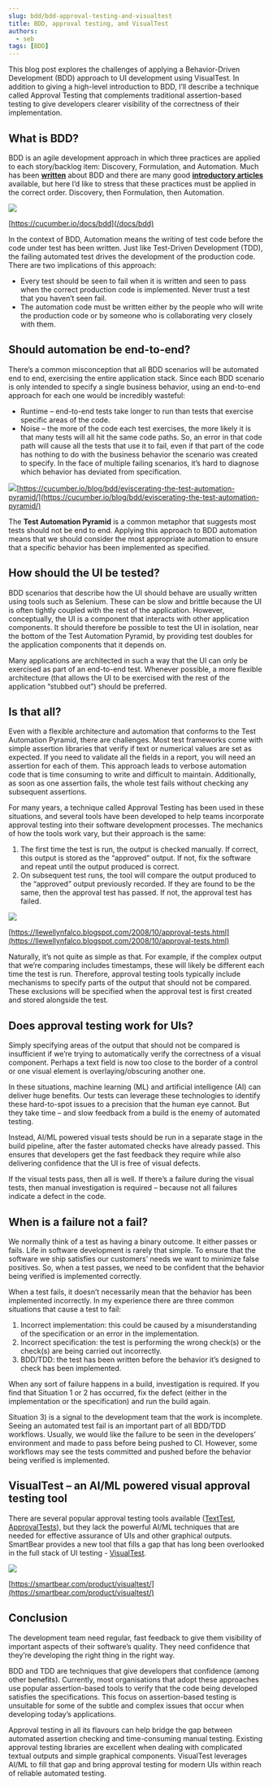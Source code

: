 ```yaml
---
slug: bdd/bdd-approval-testing-and-visualtest
title: BDD, approval testing, and VisualTest
authors:
  - seb
tags: [BDD]
---
```


This blog post explores the challenges of applying a Behavior-Driven Development (BDD) approach to UI development using VisualTest. In addition to giving a high-level introduction to BDD, I’ll describe a technique called Approval Testing that complements traditional assertion-based testing to give developers clearer visibility of the correctness of their implementation.

<!-- truncate -->

## What is BDD?

BDD is an agile development approach in which three practices are applied to each story/backlog item: Discovery, Formulation, and Automation. Much has been [**written**](https://bddbooks.com) about BDD and there are many good [**introductory articles**](https://cucumber.io/blog/bdd) available, but here I’d like to stress that these practices must be applied in the correct order. Discovery, then Formulation, then Automation.

![](/img/blog/f0cc3c65859ca842c2d58cd31bd5fa40ee7f5594b4a71dd1dcbd151eb02affce.png)

[https://cucumber.io/docs/bdd](/docs/bdd)

In the context of BDD, Automation means the writing of test code before the code under test has been written. Just like Test-Driven Development (TDD), the failing automated test drives the development of the production code. There are two implications of this approach:

-   Every test should be seen to fail when it is written and seen to pass when the correct production code is implemented. Never trust a test that you haven’t seen fail.
-   The automation code must be written either by the people who will write the production code or by someone who is collaborating very closely with them.

## Should automation be end-to-end?

There’s a common misconception that all BDD scenarios will be automated end to end, exercising the entire application stack. Since each BDD scenario is only intended to specify a single business behavior, using an end-to-end approach for each one would be incredibly wasteful:

-   Runtime – end-to-end tests take longer to run than tests that exercise specific areas of the code.
-   Noise – the more of the code each test exercises, the more likely it is that many tests will all hit the same code paths. So, an error in that code path will cause all the tests that use it to fail, even if that part of the code has nothing to do with the business behavior the scenario was created to specify. In the face of multiple failing scenarios, it’s hard to diagnose which behavior has deviated from specification.

![](/img/blog/909149ef6ed2be5eefa5cc79cb4de1c06b2073038ec653bb21e9b0fb085624c3.png)[https://cucumber.io/blog/bdd/eviscerating-the-test-automation-pyramid/](https://cucumber.io/blog/bdd/eviscerating-the-test-automation-pyramid/)

The **Test Automation Pyramid** is a common metaphor that suggests most tests should not be end to end. Applying this approach to BDD automation means that we should consider the most appropriate automation to ensure that a specific behavior has been implemented as specified.

## How should the UI be tested?

BDD scenarios that describe how the UI should behave are usually written using tools such as Selenium. These can be slow and brittle because the UI is often tightly coupled with the rest of the application. However, conceptually, the UI is a component that interacts with other application components. It should therefore be possible to test the UI in isolation, near the bottom of the Test Automation Pyramid, by providing test doubles for the application components that it depends on.

Many applications are architected in such a way that the UI can only be exercised as part of an end-to-end test. Whenever possible, a more flexible architecture (that allows the UI to be exercised with the rest of the application “stubbed out”) should be preferred.

## Is that all?

Even with a flexible architecture and automation that conforms to the Test Automation Pyramid, there are challenges. Most test frameworks come with simple assertion libraries that verify if text or numerical values are set as expected. If you need to validate all the fields in a report, you will need an assertion for each of them. This approach leads to verbose automation code that is time consuming to write and difficult to maintain. Additionally, as soon as one assertion fails, the whole test fails without checking any subsequent assertions.

For many years, a technique called Approval Testing has been used in these situations, and several tools have been developed to help teams incorporate approval testing into their software development processes. The mechanics of how the tools work vary, but their approach is the same:

1.  The first time the test is run, the output is checked manually. If correct, this output is stored as the “approved” output. If not, fix the software and repeat until the output produced is correct.
2.  On subsequent test runs, the tool will compare the output produced to the “approved” output previously recorded. If they are found to be the same, then the approval test has passed. If not, the approval test has failed.

[![](/img/blog/4a86f8b2941c2df901285e13bfdc8145f8a014557b4dea710531585bb752a76c.png)](https://llewellynfalco.blogspot.com/2008/10/approval-tests.html)

[https://llewellynfalco.blogspot.com/2008/10/approval-tests.html](https://llewellynfalco.blogspot.com/2008/10/approval-tests.html)

Naturally, it’s not quite as simple as that. For example, if the complex output that we’re comparing includes timestamps, these will likely be different each time the test is run. Therefore, approval testing tools typically include mechanisms to specify parts of the output that should not be compared. These exclusions will be specified when the approval test is first created and stored alongside the test.

## Does approval testing work for UIs?

Simply specifying areas of the output that should not be compared is insufficient if we’re trying to automatically verify the correctness of a visual component. Perhaps a text field is now too close to the border of a control or one visual element is overlaying/obscuring another one.

In these situations, machine learning (ML) and artificial intelligence (AI) can deliver huge benefits. Our tests can leverage these technologies to identify these hard-to-spot issues to a precision that the human eye cannot. But they take time – and slow feedback from a build is the enemy of automated testing.

Instead, AI/ML powered visual tests should be run in a separate stage in the build pipeline, after the faster automated checks have already passed. This ensures that developers get the fast feedback they require while also delivering confidence that the UI is free of visual defects.

If the visual tests pass, then all is well. If there’s a failure during the visual tests, then manual investigation is required – because not all failures indicate a defect in the code.

## When is a failure not a fail?

We normally think of a test as having a binary outcome. It either passes or fails. Life in software development is rarely that simple. To ensure that the software we ship satisfies our customers’ needs we want to minimize false positives. So, when a test passes, we need to be confident that the behavior being verified is implemented correctly.

When a test fails, it doesn’t necessarily mean that the behavior has been implemented incorrectly. In my experience there are three common situations that cause a test to fail:

1.  Incorrect implementation: this could be caused by a misunderstanding of the specification or an error in the implementation.
2.  Incorrect specification: the test is performing the wrong check(s) or the check(s) are being carried out incorrectly.
3.  BDD/TDD: the test has been written before the behavior it’s designed to check has been implemented.

When any sort of failure happens in a build, investigation is required. If you find that Situation 1 or 2 has occurred, fix the defect (either in the implementation or the specification) and run the build again.

Situation 3) is a signal to the development team that the work is incomplete. Seeing an automated test fail is an important part of all BDD/TDD workflows. Usually, we would like the failure to be seen in the developers’ environment and made to pass before being pushed to CI. However, some workflows may see the tests committed and pushed before the behavior being verified is implemented.

## VisualTest – an AI/ML powered visual approval testing tool

There are several popular approval testing tools available ([TextTest](http://www.texttest.org/), [ApprovalTests](https://approvaltests.com/)), but they lack the powerful AI/ML techniques that are needed for effective assurance of UIs and other graphical outputs. SmartBear provides a new tool that fills a gap that has long been overlooked in the full stack of UI testing - [VisualTest](https://smartbear.com/product/visualtest/).

[![](/img/blog/b31c86193621694c76fc958b10571a6e66db0279b93d6a193dd46641911540da.jpeg)](https://smartbear.com/product/visualtest/)

[https://smartbear.com/product/visualtest/](https://smartbear.com/product/visualtest/)

## Conclusion

The development team need regular, fast feedback to give them visibility of important aspects of their software’s quality. They need confidence that they’re developing the right thing in the right way.

BDD and TDD are techniques that give developers that confidence (among other benefits). Currently, most organisations that adopt these approaches use popular assertion-based tools to verify that the code being developed satisfies the specifications. This focus on assertion-based testing is unsuitable for some of the subtle and complex issues that occur when developing today’s applications.

Approval testing in all its flavours can help bridge the gap between automated assertion checking and time-consuming manual testing. Existing approval testing libraries are excellent when dealing with complicated textual outputs and simple graphical components. VisualTest leverages AI/ML to fill that gap and bring approval testing for modern UIs within reach of reliable automated testing.

